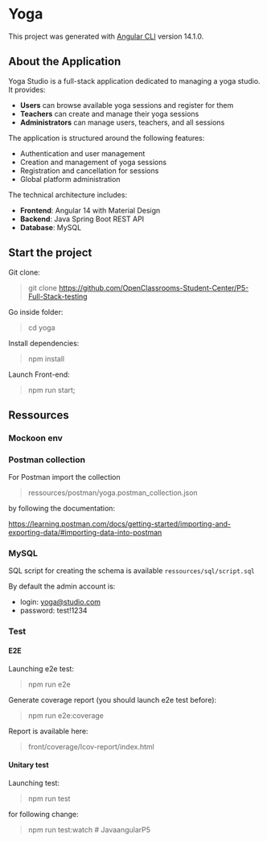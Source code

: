 # Yoga

This project was generated with [Angular CLI](https://github.com/angular/angular-cli) version 14.1.0.

## About the Application

Yoga Studio is a full-stack application dedicated to managing a yoga studio. It provides:

- **Users** can browse available yoga sessions and register for them
- **Teachers** can create and manage their yoga sessions
- **Administrators** can manage users, teachers, and all sessions

The application is structured around the following features:
- Authentication and user management
- Creation and management of yoga sessions
- Registration and cancellation for sessions
- Global platform administration

The technical architecture includes:
- **Frontend**: Angular 14 with Material Design
- **Backend**: Java Spring Boot REST API
- **Database**: MySQL

## Start the project

Git clone:

> git clone https://github.com/OpenClassrooms-Student-Center/P5-Full-Stack-testing

Go inside folder:

> cd yoga

Install dependencies:

> npm install

Launch Front-end:

> npm run start;


## Ressources

### Mockoon env 

### Postman collection

For Postman import the collection

> ressources/postman/yoga.postman_collection.json 

by following the documentation: 

https://learning.postman.com/docs/getting-started/importing-and-exporting-data/#importing-data-into-postman


### MySQL

SQL script for creating the schema is available `ressources/sql/script.sql`

By default the admin account is:
- login: yoga@studio.com
- password: test!1234


### Test

#### E2E

Launching e2e test:

> npm run e2e
 
Generate coverage report (you should launch e2e test before):

> npm run e2e:coverage

Report is available here:

> front/coverage/lcov-report/index.html

#### Unitary test

Launching test:

> npm run test

for following change:

> npm run test:watch
#   J a v a a n g u l a r P 5 
 
 